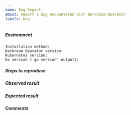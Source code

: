 ```yaml
---
name: Bug Report
about: Report a bug encountered with Darkroom Operator
labels: bug
---
```


<!-- Please use this template while reporting a bug and provide as much info as possible. Not doing so may result in your bug not being addressed in a timely manner. Thanks!-->

##### Environment
<!-- Describe your setup. Versions of Darkroom Operator, K8s, Go etc. are needed only from developers. -->

```
Installation method:
Darkroom Operator version:
Kubernetes version:
Go version ('go version' output):
```

##### Steps to reproduce
<!-- Describe all steps needed to reproduce the issue. It is a good place to use numbered list. -->

##### Observed result
<!-- Describe observed result as precisely as possible. -->

##### Expected result
<!-- Describe expected result as precisely as possible. -->

##### Comments
<!-- If you have any comments or more details, put them here. -->
